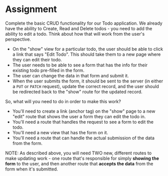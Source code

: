 # Assignment

Complete the basic CRUD functionality for our Todo application. We already have the ability to Create, Read and Delete todos - you need to add the ability to edit a todo. Think about how that will work from the user's perspective.

- On the "show" view for a particular todo, the user should be able to click a link that says "Edit Todo". This should take them to a new page where they can edit their todo.
- The user needs to be able to see a form that has the info for their existing todo pre-filled in the form.
- The user can change the data in that form and submit it.
- When the user submits the form, it should be sent to the server (in either a `PUT` or `PATCH` request), update the correct record, and the user should be redirected back to the "show" route for the updated record.

So, what will you need to do in order to make this work?
- You'll need to create a link (anchor tag) on the "show" page to a new "edit" route that shows the user a form they can edit the todo in.
- You'll need a route that handles the request to see a form to edit the todo.
- You'll need a new view that has the form on it.
- You'll need a route that can handle the actual submission of the data from the form.

NOTE: As described above, you will need TWO new, different routes to make updating work - one route that's responsible for simply **showing the form** to the user, and then another route that **accepts the data** from the form when it's submitted.
